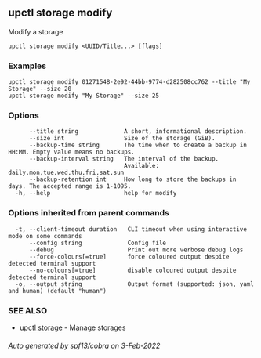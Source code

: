## upctl storage modify

Modify a storage

```
upctl storage modify <UUID/Title...> [flags]
```

### Examples

```
upctl storage modify 01271548-2e92-44bb-9774-d282508cc762 --title "My Storage" --size 20
upctl storage modify "My Storage" --size 25
```

### Options

```
      --title string             A short, informational description.
      --size int                 Size of the storage (GiB).
      --backup-time string       The time when to create a backup in HH:MM. Empty value means no backups.
      --backup-interval string   The interval of the backup.
                                 Available: daily,mon,tue,wed,thu,fri,sat,sun
      --backup-retention int     How long to store the backups in days. The accepted range is 1-1095.
  -h, --help                     help for modify
```

### Options inherited from parent commands

```
  -t, --client-timeout duration   CLI timeout when using interactive mode on some commands
      --config string             Config file
      --debug                     Print out more verbose debug logs
      --force-colours[=true]      force coloured output despite detected terminal support
      --no-colours[=true]         disable coloured output despite detected terminal support
  -o, --output string             Output format (supported: json, yaml and human) (default "human")
```

### SEE ALSO

* [upctl storage](upctl_storage.md)	 - Manage storages

###### Auto generated by spf13/cobra on 3-Feb-2022
